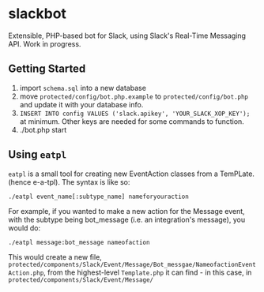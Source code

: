 # slackbot

Extensible, PHP-based bot for Slack, using Slack's Real-Time Messaging API.
Work in progress. 

## Getting Started

1. import `schema.sql` into a new database
2. move `protected/config/bot.php.example` to `protected/config/bot.php` and update it with your database info.
3. `INSERT INTO config VALUES ('slack.apikey', 'YOUR_SLACK_XOP_KEY');` at minimum. Other keys are needed for some commands to function.
4. ./bot.php start

## Using `eatpl`

`eatpl` is a small tool for creating new EventAction classes from a TemPLate. (hence e-a-tpl). The syntax is like so:

    ./eatpl event_name[:subtype_name] nameforyouraction

For example, if you wanted to make a new action for the Message event, with the subtype being bot_message (i.e. an integration's message), you would do:

    ./eatpl message:bot_message nameofaction

This would create a new file, `protected/components/Slack/Event/Message/Bot_messgae/NameofactionEventAction.php`, from the highest-level `Template.php` it can find - in this case, in `protected/components/Slack/Event/Message/`
